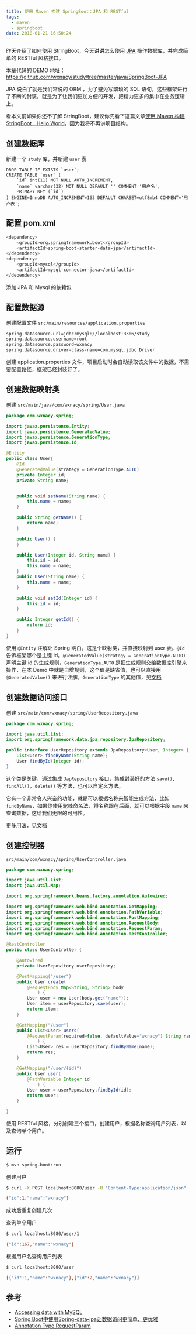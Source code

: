 ```yaml
---
title: 使用 Maven 构建 SpringBoot：JPA 和 RESTful
tags:
  - maven
  - springboot
date: 2018-01-21 16:50:24
---
```



昨天介绍了如何使用 StringBoot，今天讲讲怎么使用 [JPA](https://en.wikipedia.org/wiki/Java_Persistence_API) 操作数据库，并完成简单的 RESTful 风格接口。

<!-- more --><!-- toc -->
本章代码的 DEMO 地址：https://github.com/wxnacy/study/tree/master/java/SpringBoot-JPA

JPA 说白了就是我们常说的 ORM ，为了避免写繁琐的 SQL 语句，这些框架进行了不断的封装，就是为了让我们更加方便的开发，把精力更多的集中在业务逻辑上。

看本文前如果你还不了解 StringBoot，建议你先看下这篇文章[使用 Maven 构建 StringBoot：Hello World](/2018/01/20/maven-spring-boot-hello-world/)，因为我将不再讲项目结构。

## 创建数据库
新建一个 `study` 库，并新建 `user` 表
```mysql
DROP TABLE IF EXISTS `user`;
CREATE TABLE `user` (
    `id` int(11) NOT NULL AUTO_INCREMENT,
    `name` varchar(32) NOT NULL DEFAULT '' COMMENT '用户名',
    PRIMARY KEY (`id`)
) ENGINE=InnoDB AUTO_INCREMENT=163 DEFAULT CHARSET=utf8mb4 COMMENT='用户表';
```

## 配置 pom.xml
```bash
<dependency>
    <groupId>org.springframework.boot</groupId>
    <artifactId>spring-boot-starter-data-jpa</artifactId>
</dependency>
<dependency>
    <groupId>mysql</groupId>
    <artifactId>mysql-connector-java</artifactId>
</dependency>
```
添加 JPA 和 Mysql 的依赖包

## 配置数据源
创建配置文件 `src/main/resources/application.properties`
```bash
spring.datasource.url=jdbc:mysql://localhost:3306/study
spring.datasource.username=root
spring.datasource.password=wxnacy
spring.datasource.driver-class-name=com.mysql.jdbc.Driver
```
创建 application.properties 文件，项目启动时会自动读取该文件中的数据，不需要配置路径，框架已经封装好了。

## 创建数据映射类
创建 `src/main/java/com/wxnacy/spring/User.java`
```java
package com.wxnacy.spring;

import javax.persistence.Entity;
import javax.persistence.GeneratedValue;
import javax.persistence.GenerationType;
import javax.persistence.Id;

@Entity
public class User{
    @Id
    @GeneratedValue(strategy = GenerationType.AUTO)
    private Integer id;
    private String name;


    public void setName(String name) {
        this.name = name;
    }

    public String getName() {
        return name;
    }

    public User() {
    }

    public User(Integer id, String name) {
        this.id = id;
        this.name = name;
    }
    public User(String name) {
        this.name = name;
    }

    public void setId(Integer id) {
        this.id = id;
    }

    public Integer getId() {
        return id;
    }
}
```
使用 `@Entity` 注解让 Spring 明白，这是个映射类，并直接映射到 user 表。`@Id` 告诉框架哪个是主键 id。`@GeneratedValue(strategy = GenerationType.AUTO)` 声明主键 id 的生成规则，`GenerationType.AUTO` 是把生成规则交给数据库引擎来操作，在本 Demo 中就是自增规则，这个值是缺省值，也可以直接用 `@GeneratedValue()` 来进行注解。`GenerationType` 的其他值，见[文档](https://docs.oracle.com/javaee/6/api/javax/persistence/GenerationType.html)

## 创建数据访问接口
创建 `src/main/com/wxnacy/spring/UserReopsitory.java`
```java
package com.wxnacy.spring;

import java.util.List;
import org.springframework.data.jpa.repository.JpaRepository;

public interface UserRepository extends JpaRepository<User, Integer> {
    List<User> findByName(String name);
    User findById(Integer id);
}
```
这个类是关键，通过集成 `JapRepository` 接口，集成封装好的方法 `save(), findAll(), delete()` 等方法，也可以自定义方法。

它有一个非常令人兴奋的功能，就是可以根据名称来智能生成方法，比如 `findByName`，如果你使用驼峰命名法，将名称跟在后面，就可以根据字段 `name` 来查询数据，这给我们无限的可用性。

更多用法，见[文档](https://docs.spring.io/spring-data/data-jpa/docs/current/api/)

## 创建控制器
`src/main/com/wxnacy/spring/UserController.java`
```java
package com.wxnacy.spring;

import java.util.List;
import java.util.Map;

import org.springframework.beans.factory.annotation.Autowired;

import org.springframework.web.bind.annotation.GetMapping;
import org.springframework.web.bind.annotation.PathVariable;
import org.springframework.web.bind.annotation.PostMapping;
import org.springframework.web.bind.annotation.RequestBody;
import org.springframework.web.bind.annotation.RequestParam;
import org.springframework.web.bind.annotation.RestController;

@RestController
public class UserController {

    @Autowired
    private UserRepository userRepository;

	@PostMapping("/user")
    public User create(
        @RequestBody Map<String, String> body
            ) {
        User user = new User(body.get("name"));
        User item = userRepository.save(user);
        return item;
	}

	@GetMapping("/user")
    public List<User> users(
        @RequestParam(required=false, defaultValue="wxnacy") String name
            ) {
        List<User> res = userRepository.findByName(name);
        return res;
	}

	@GetMapping("/user/{id}")
    public User user(
        @PathVariable Integer id
            ) {
        User user = userRepository.findById(id);
        return user;
	}

}
```
使用 RESTful 风格，分别创建三个接口，创建用户，根据名称查询用户列表，以及查询单个用户。

## 运行
```bash
$ mvn spring-boot:run
```
创建用户
```bash
$ curl -X POST localhost:8080/user -H "Content-Type:application/json" -d '{"name":"wxnacy"}'
```
```bash
{"id":1,"name":"wxnacy"}
```
成功后重复创建几次

查询单个用户
```bash
$ curl localhost:8080/user/1
```
```bash
{"id":167,"name":"wxnacy"}
```

根据用户名查询用户列表
```bash
$ curl localhost:8080/user
```
```bash
[{"id":1,"name":"wxnacy"},{"id":2,"name":"wxnacy"}]
```


## 参考
- [Accessing data with MySQL](https://spring.io/guides/gs/accessing-data-mysql/)
- [Spring Boot中使用Spring-data-jpa让数据访问更简单、更优雅](http://blog.didispace.com/springbootdata2/)
- [Annotation Type RequestParam](https://docs.spring.io/spring/docs/current/javadoc-api/org/springframework/web/bind/annotation/RequestParam.html)
